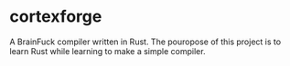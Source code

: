# cortexforge

A BrainFuck compiler written in Rust.
The pouropose of this project is to learn Rust while learning to make a simple compiler.
